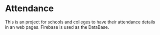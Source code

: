 # Attendance
This is an project for schools and colleges to have their attendance details in an web pages.
Firebase is used as the DataBase.
